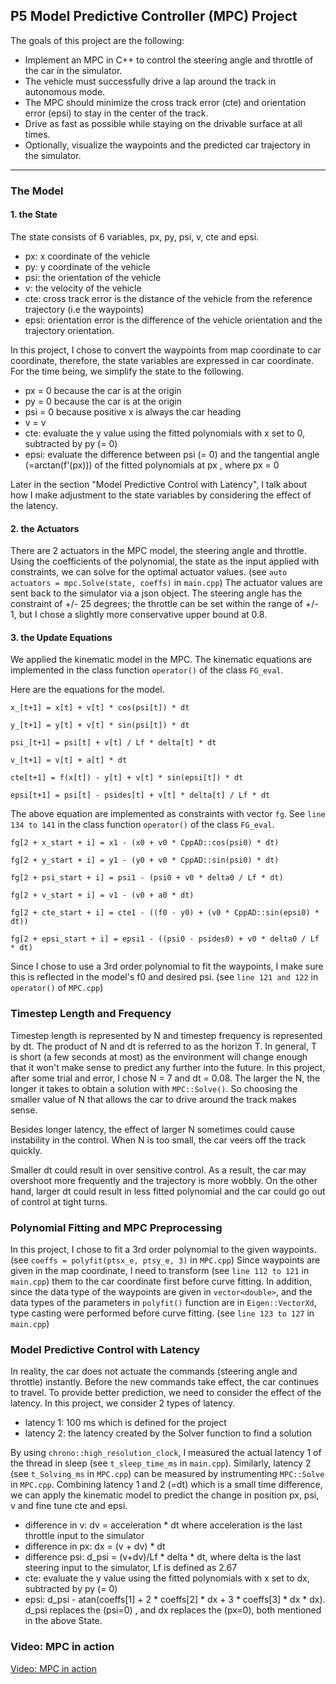 

## P5 Model Predictive Controller (MPC) Project

The goals of this project are the following:

* Implement an MPC in C++ to control the steering angle and throttle of the car in the simulator.
* The vehicle must successfully drive a lap around the track in autonomous mode.
* The MPC should minimize the cross track error (cte) and orientation error (epsi) to stay in the center of the track.
* Drive as fast as possible while staying on the drivable surface at all times.
* Optionally, visualize the waypoints and the predicted car trajectory in the simulator.

---
### The Model

#### 1. the State

The state consists of 6 variables, px, py, psi, v, cte and epsi.

* px: x coordinate of the vehicle
* py: y coordinate of the vehicle
* psi: the orientation of the vehicle
* v: the velocity of the vehicle
* cte: cross track error is the distance of the vehicle from the reference trajectory (i.e the waypoints)
* epsi: orientation error is the difference of the vehicle orientation and the trajectory orientation.

In this project, I chose to convert the waypoints from map coordinate to car coordinate, therefore, the state variables are expressed in car coordinate.
For the time being, we simplify the state to the following.

* px = 0 because the car is at the origin
* py = 0 because the car is at the origin
* psi = 0 because positive x is always the car heading
* v = v
* cte: evaluate the y value using the fitted polynomials with x set to 0, subtracted by py (= 0)
* epsi: evaluate the difference between psi (= 0) and the tangential angle (=arctan(f'(px))) of the fitted polynomials at px , where px = 0

Later in the section "Model Predictive Control with Latency", I talk about how I make adjustment to the state variables by considering the effect of the latency.

#### 2. the Actuators

There are 2 actuators in the MPC model, the steering angle and throttle. Using the coefficients of the polynomial, the state as the input applied with constraints,
 we can solve for the optimal actuator values. (see `auto actuators = mpc.Solve(state, coeffs)` in `main.cpp`) The actuator values are sent back to the simulator via a json object.
The steering angle has the constraint of +/- 25 degrees; the throttle can be set within the range of +/- 1, but I chose a slightly more conservative upper bound at 0.8.

#### 3. the Update Equations
We applied the kinematic model in the MPC. The kinematic equations are implemented in the class function `operator()` of the class `FG_eval`.

Here are the equations for the model.

`x_[t+1] = x[t] + v[t] * cos(psi[t]) * dt`

`y_[t+1] = y[t] + v[t] * sin(psi[t]) * dt`

`psi_[t+1] = psi[t] + v[t] / Lf * delta[t] * dt`

`v_[t+1] = v[t] + a[t] * dt`

`cte[t+1] = f(x[t]) - y[t] + v[t] * sin(epsi[t]) * dt`

`epsi[t+1] = psi[t] - psides[t] + v[t] * delta[t] / Lf * dt`

The above equation are implemented as constraints with vector `fg`. See `line 134 to 141` in the class function `operator()` of the class `FG_eval`.

`fg[2 + x_start + i] = x1 - (x0 + v0 * CppAD::cos(psi0) * dt)`

`fg[2 + y_start + i] = y1 - (y0 + v0 * CppAD::sin(psi0) * dt)`

`fg[2 + psi_start + i] = psi1 - (psi0 + v0 * delta0 / Lf * dt)`

`fg[2 + v_start + i] = v1 - (v0 + a0 * dt)`

`fg[2 + cte_start + i] = cte1 - ((f0 - y0) + (v0 * CppAD::sin(epsi0) * dt))`

`fg[2 + epsi_start + i] = epsi1 - ((psi0 - psides0) + v0 * delta0 / Lf * dt)`

Since I chose to use a 3rd order polynomial to fit the waypoints, I make sure this is reflected in the model's f0 and desired psi. (see `line 121 and 122` in `operator()` of `MPC.cpp`)

### Timestep Length and Frequency
Timestep length is represented by N and timestep frequency is represented by dt. The product of N and dt is referred to as the horizon T. In general, T is short (a few
seconds at most) as the environment will change enough that it won't make sense to predict any further into the future.
In this project, after some trial and error, I chose N = 7 and dt = 0.08. 
The larger the N, the longer it takes to obtain a solution with `MPC::Solve()`. So choosing the smaller value of N that allows the car to drive around the track
 makes sense. 
 
Besides longer latency, the effect of larger N sometimes could cause instability in the control. When N is too small, the car veers off the track quickly.

Smaller dt could result in over sensitive control. As a result, the car may overshoot more frequently and the trajectory is more wobbly. On the other hand, larger dt 
could result in less fitted polynomial and the car could go out of control at tight turns.

### Polynomial Fitting and MPC Preprocessing
In this project, I chose to fit a 3rd order polynomial to the given waypoints. (see `coeffs = polyfit(ptsx_e, ptsy_e, 3)` in `MPC.cpp`) Since waypoints are given
in the map coordinate, I need to transform (see `line 112 to 121` in `main.cpp`) them to the car coordinate first before curve fitting. In addition, since the data type of the waypoints are given in `vector<double>`,
and the data types of the parameters in `polyfit()` function are in `Eigen::VectorXd`, type casting were performed before curve fitting. (see `line 123 to 127` in `main.cpp`)

### Model Predictive Control with Latency

In reality, the car does not actuate the commands (steering angle and throttle) instantly. Before the new commands take effect, the car continues to travel.
To provide better prediction, we need to consider the effect of the latency.
In this project, we consider 2 types of latency.

* latency 1: 100 ms which is defined for the project
* latency 2: the latency created by the Solver function to find a solution

By using `chrono::high_resolution_clock`, I measured the actual latency 1 of the thread in sleep (see `t_sleep_time_ms` in `main.cpp`). Similarly, latency 2 (see `t_Solving_ms` in `MPC.cpp`) can be measured by instrumenting `MPC::Solve` in `MPC.cpp`.
Combining latency 1 and 2 (=dt) which is a small time difference, we can apply the kinematic model to predict the change in position px, psi, v and fine tune cte and epsi.

* difference in v: dv = acceleration * dt where acceleration is the last throttle input to the simulator
* difference in px: dx = (v + dv) * dt
* difference psi: d_psi = (v+dv)/Lf * delta * dt, where delta is the last steering input to the simulator, Lf is defined as 2.67
* cte: evaluate the y value using the fitted polynomials with x set to dx, subtracted by py (= 0)
* epsi: d_psi - atan(coeffs[1] + 2 * coeffs[2] * dx + 3 * coeffs[3] * dx * dx). d_psi replaces the (psi=0) , and dx replaces the (px=0), both mentioned in the above State.

### Video: MPC in action
[Video: MPC in action](https://www.dropbox.com/s/411z2u7sub76lt3/MPC_in_action_peak_89mph.mov?dl=0)